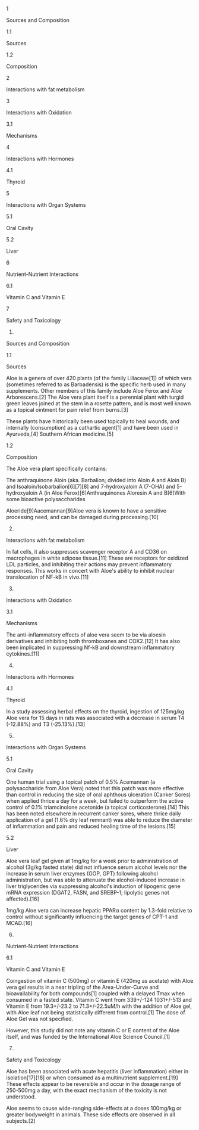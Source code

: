 1

Sources and Composition

1.1

Sources

1.2

Composition

2

Interactions with fat metabolism

3

Interactions with Oxidation

3.1

Mechanisms

4

Interactions with Hormones

4.1

Thyroid

5

Interactions with Organ Systems

5.1

Oral Cavity

5.2

Liver

6

Nutrient-Nutrient Interactions

6.1

Vitamin C and Vitamin E

7

Safety and Toxicology

1.

Sources and Composition

1.1

Sources

Aloe is a genera of over 420 plants (of the family Liliaceae[1]) of which vera (sometimes referred to as Barbadensis) is the specific herb used in many supplements. Other members of this family include Aloe Ferox and Aloe Arborescens.[2] The Aloe vera plant itself is a perennial plant with turgid green leaves joined at the stem in a rosette pattern, and is most well known as a topical ointment for pain relief from burns.[3]

These plants have historically been used topically to heal wounds, and internally (consumption) as a cathartic agent[1] and have been used in Ayurveda,[4] Southern African medicine.[5]

1.2

Composition

The Aloe vera plant specifically contains:

The anthraquinone Aloin (aka. Barbalion; divided into Aloin A and Aloin B) and Isoaloin/Isobarbalion[6][7][8] and 7-hydroxyaloin A (7-OHA) and 5-hydroxyaloin A (in Aloe Ferox)[6]Anthraquinones Aloresin A and B[6]With some bioactive polysaccharides

Aloeride[9]Aacemannan[9]Aloe vera is known to have a sensitive processing need, and can be damaged during processing.[10]

2.

Interactions with fat metabolism

In fat cells, it also suppresses scavenger receptor A and CD36 on macrophages in white adipose tissue.[11] These are receptors for oxidized LDL particles, and inhibiting their actions may prevent inflammatory responses. This works in concert with Aloe's ability to inhibit nuclear translocation of NF-kB in vivo.[11]

3.

Interactions with Oxidation

3.1

Mechanisms

The anti-inflammatory effects of aloe vera seem to be via aloesin derivatives and inhibiting both thromboxanes and COX2.[12] It has also been implicated in suppressing Nf-kB and downstream inflammatory cytokines.[11]

4.

Interactions with Hormones

4.1

Thyroid

In a study assessing herbal effects on the thyroid, ingestion of 125mg/kg Aloe vera for 15 days in rats was associated with a decrease in serum T4 (-12.88%) and T3 (-25.13%).[13]

5.

Interactions with Organ Systems

5.1

Oral Cavity

One human trial using a topical patch of 0.5% Acemannan (a polysaccharide from Aloe Vera) noted that this patch was more effective than control in reducing the size of oral aphthous ulceration (Canker Sores) when applied thrice a day for a week, but failed to outperform the active control of 0.1% triamcinolone acetonide (a topical corticosterone).[14] This has been noted elsewhere in recurrent canker sores, where thrice daily application of a gel (1.6% dry leaf remnant) was able to reduce the diameter of inflammation and pain and reduced healing time of the lesions.[15]

5.2

Liver

Aloe vera leaf gel given at 1mg/kg for a week prior to administration of alcohol (3g/kg fasted state) did not influence serum alcohol levels nor the increase in serum liver enzymes (GOP, GPT) following alcohol administration, but was able to attenuate the alcohol-induced increase in liver triglycerides via suppressing alcohol's induction of lipogenic gene mRNA expression (DGAT2, FASN, and SREBP-1; lipolytic genes not affected).[16]

1mg/kg Aloe vera can increase hepatic PPARα content by 1.3-fold relative to control without significantly influencing the target genes of CPT-1 and MCAD.[16]

6.

Nutrient-Nutrient Interactions

6.1

Vitamin C and Vitamin E

Coingestion of vitamin C (500mg) or vitamin E (420mg as acetate) with Aloe vera gel results in a near tripling of the Area-Under-Curve and bioavailability for both compounds[1] coupled with a delayed Tmax when consumed in a fasted state. Vitamin C went from 339+/-124 1031+/-513 and Vitamin E from 19.3+/-23.2 to 71.3+/-22.5uM/h with the addition of Aloe gel, with Aloe leaf not being statistically different from control.[1] The dose of Aloe Gel was not specified.

However, this study did not note any vitamin C or E content of the Aloe itself, and was funded by the International Aloe Science Council.[1]

7.

Safety and Toxicology

Aloe has been associated with acute hepatitis (liver inflammation) either in isolation[17][18] or when consumed as a multinutrient supplement.[19] These effects appear to be reversible and occur in the dosage range of 250-500mg a day, with the exact mechanism of the toxicity is not understood. 

Aloe seems to cause wide-ranging side-effects at a doses 100mg/kg or greater bodyweight in animals. These side effects are observed in all subjects.[2]

